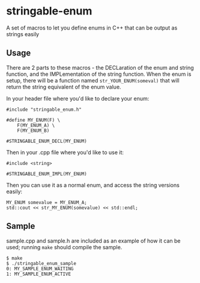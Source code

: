 stringable-enum
===============

A set of macros to let you define enums in C++ that can be output as strings easily

Usage
-----

There are 2 parts to these macros - the DECLaration of the enum and string function, and the IMPLementation of the string function. When the enum is setup, there will be a function named `str_YOUR_ENUM(someval)` that will return the string equivalent of the enum value.

In your header file where you'd like to declare your enum:

```
#include "stringable_enum.h"

#define MY_ENUM(F) \
    F(MY_ENUM_A) \
    F(MY_ENUM_B)

#STRINGABLE_ENUM_DECL(MY_ENUM)
```

Then in your .cpp file where you'd like to use it:

```
#include <string>

#STRINGABLE_ENUM_IMPL(MY_ENUM)
```

Then you can use it as a normal enum, and access the string versions easily:

```
MY_ENUM somevalue = MY_ENUM_A;
std::cout << str_MY_ENUM(somevalue) << std::endl;
```

Sample
------

sample.cpp and sample.h are included as an example of how it can be used; running `make` should compile the sample.

```
$ make
$ ./stringable_enum_sample
0: MY_SAMPLE_ENUM_WAITING
1: MY_SAMPLE_ENUM_ACTIVE
```
